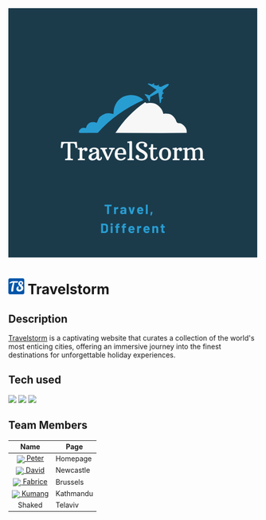 <img src="./images/logo.png"> 

# <img src="./images/favicon_io/favicon-32x32.png"> Travelstorm 


## Description
<a href="https://fabriceelono.github.io/Travelstorm/" target="_blank">Travelstorm</a>
 is a captivating website that curates a collection of the world's most enticing cities, offering an immersive journey into the finest destinations for unforgettable holiday experiences.

 ## Tech used
<img src="https://img.shields.io/badge/HTML5-E34F26?style=for-the-badge&logo=html5&logoColor=white"> <img src="https://img.shields.io/badge/CSS3-1572B6?style=for-the-badge&logo=css3&logoColor=white"> <img src="https://img.shields.io/badge/Font_Awesome-339AF0?style=for-the-badge&logo=fontawesome&logoColor=white">

## Team Members

|Name | Page |
|:-----:|------|
|<a href="https://github.com/petervol27" target="_blank"><img src="https://github.com/petervol27.png" width="50px" align="center"> Peter</a>|Homepage|
|<a href="https://github.com/DaveMEgg" target="_blank"><img src="https://github.com/DaveMEgg.png" width="50px" align="center"> David</a>|Newcastle|
|<a href="https://github.com/Fabriceelono" target="_blank"><img src="https://github.com/Fabriceelono.png" width="50px" align="center"> Fabrice</a>|Brussels|
|<a href="https://github.com/kumang-subba" target="_blank" ><img src="https://github.com/kumang-subba.png" width="50px" align="center"> Kumang</a>|Kathmandu|
|Shaked|Telaviv|